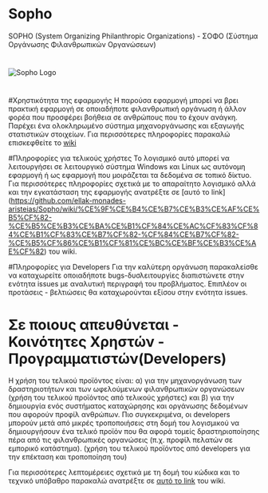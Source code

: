 # Sopho
SOPHO (System Organizing Philanthropic Organizations) - ΣΟΦΟ (Σύστημα Οργάνωσης Φιλανθρωπικών Οργανώσεων) 
#
![Sopho Logo](http://i.imgur.com/Gfd5DyL.png)
#

#Χρηστικότητα της εφαρμογής
Η παρούσα εφαρμογή μπορεί να βρει πρακτική εφαρμογή σε οποιαδήποτε φιλανθρωπική οργάνωση ή άλλον φορέα που προσφέρει βοήθεια σε ανθρώπους που το έχουν ανάγκη. Παρέχει ένα ολοκληρωμένο σύστημα μηχανοργάνωσης και εξαγωγής στατιστικών στοιχείων. Για περισσότερες πληροφορίες παρακαλώ επισκεφθείτε το [wiki](https://github.com/ellak-monades-aristeias/Sopho/wiki/%CE%91%CF%81%CF%87%CE%B9%CE%BA%CE%AE)


#Πληροφορίες για τελικούς χρήστες
Το λογισμικό αυτό μπορεί να λειτουργήσει σε λειτουργικό σύστημα Windows και Linux ως αυτόνομη εφαρμογή ή ως εφαρμογή που μοιράζεται τα δεδομένα σε τοπικό δίκτυο.
Για περισσότερες πληροφορίες σχετικά με το απαραίτητο λογισμικό αλλά και την εγκατάσταση της εφαρμογής ανατρέξτε σε [αυτό το link] (https://github.com/ellak-monades-aristeias/Sopho/wiki/%CE%9F%CE%B4%CE%B7%CE%B3%CE%AF%CE%B5%CF%82-%CE%B5%CE%B3%CE%BA%CE%B1%CF%84%CE%AC%CF%83%CF%84%CE%B1%CF%83%CE%B7%CF%82-%CF%84%CE%B7%CF%82-%CE%B5%CF%86%CE%B1%CF%81%CE%BC%CE%BF%CE%B3%CE%AE%CF%82) του wiki.

#Πληροφορίες για Developers
Για την καλύτερη οργάνωση παρακαλείσθε να καταχωρείτε οποιαδήποτε bugs-δυσλειτουργίες διαπιστώνετε στην ενότητα issues με αναλυτική περιγραφή του προβλήματος. Επιπλέον οι προτάσεις - βελτιώσεις θα καταχωρούνται εξίσου στην ενότητα issues.

# Σε ποιους απευθύνεται - Κοινότητες Χρηστών - Προγραμματιστών(Developers)
Η χρήση του τελικού προϊόντος είναι: α) για την μηχανοργάνωση των δραστηριοτήτων και των ωφελούμενων φιλανθρωπικών οργανώσεων (χρήση του τελικού προϊόντος από τελικούς χρήστες) και β) για την δημιουργία ενός συστήματος καταχώρησης και οργάνωσης δεδομένων που αφορούν προφίλ ανθρώπων. Πιο συγκεκριμένα, οι developers μπορούν μετά από μικρές τροποποιήσεις στη δομή του λογισμικού να δημιουργήσουν ένα τελικό προϊόν που θα αφορά τομείς δραστηριοποίησης πέρα από τις φιλανθρωπικές οργανώσεις (π.χ. προφίλ πελατών σε εμπορικό κατάστημα). (χρήση του τελικού προϊόντος από developers για την επέκταση και τροποποίηση του)


Για περισσότερες λεπτομέρειες σχετικά με τη δομή του κώδικα και το τεχνικό υπόβαθρο παρακαλώ ανατρέξτε σε [αυτό το link](https://github.com/ellak-monades-aristeias/Sopho/wiki/%CE%9F%CE%B4%CE%B7%CE%B3%CE%AF%CE%B5%CF%82-%CE%B3%CE%B9%CE%B1-Developers) του wiki.
